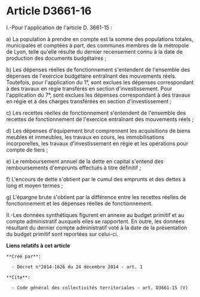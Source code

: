 # Article D3661-16

I.-Pour l'application de l'article D. 3661-15 : 

a) La population à prendre en compte est la somme des populations totales, municipales et comptées à part, des communes
membres de la métropole de Lyon, telle qu'elle résulte du dernier recensement connu à la date de production des documents
budgétaires ; 

b) Les dépenses réelles de fonctionnement s'entendent de l'ensemble des dépenses de l'exercice budgétaire entraînant des
mouvements réels. Toutefois, pour l'application du 1°, sont exclues les dépenses correspondant à des travaux en régie
transférés en section d'investissement. Pour l'application du 7°, sont exclues les dépenses correspondant à des travaux en
régie et à des charges transférées en section d'investissement ; 

c) Les recettes réelles de fonctionnement s'entendent de l'ensemble des recettes de fonctionnement de l'exercice entraînant
des mouvements réels ; 

d) Les dépenses d'équipement brut comprennent les acquisitions de biens meubles et immeubles, les travaux en cours, les
immobilisations incorporelles, les travaux d'investissement en régie et les opérations pour compte de tiers ; 

e) Le remboursement annuel de la dette en capital s'entend des remboursements d'emprunts effectués à titre définitif ; 

f) L'encours de dette s'obtient par le cumul des emprunts et des dettes à long et moyen termes ; 

g) L'épargne brute s'obtient par la différence entre les recettes réelles de fonctionnement et les dépenses réelles de
fonctionnement. 

II.-Les données synthétiques figurent en annexe au budget primitif et au compte administratif auxquels elles se rapportent.
En outre, les données résultant du dernier compte administratif voté à la date de la présentation du budget primitif sont
reportées sur celui-ci.

**Liens relatifs à cet article**

	**Créé par**:

	  - Décret n°2014-1626 du 24 décembre 2014 - art. 1

	**Cite**:

	  - Code général des collectivités territoriales - art. D3661-15 (V)
